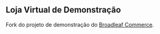 ﻿## Loja Virtual de Demonstração

Fork do projeto de demonstração do [Broadleaf Commerce](http://www.broadleafcommerce.org).



